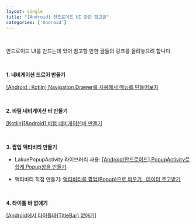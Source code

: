 ```yaml
---
layout: single
title: "[Android] 안드로이드 UI 관련 참고글"
categories: ['Android']
---
```


<br>

안드로이드 UI를 만드는데 있어 참고할 만한 글들의 링크를 올려놓으려 합니다. 

<br>

**1. 네비게이션 드로어 만들기**

[[Android : Kotlin] Navigation Drawer를 사용해서 메뉴를 만들어보자](https://bongcando.tistory.com/4)

<br>

**2. 바텀 네비게이션 바 만들기**

[[Kotlin][Android] 바텀 네비게이션바 만들기](https://stickode.tistory.com/101)

<br>

**3. 팝업 액티비티 만들기**

* LakuePopupActivity 라이브러리 사용: [[Android/안드로이드] PopupActivity로 쉽게 Popup창을 만들기](https://lakue.tistory.com/36)

* 액티비티 직접 만들기: [액티비티를 팝업(Popup)으로 띄우기 , 데이터 주고받기](https://ghj1001020.tistory.com/9)

<br>

**4. 타이틀 바 없애기**

[[Android에서 타이틀바(TitleBar) 없애기]](http://progtrend.blogspot.com/2017/09/android-titlebar.html)

